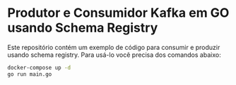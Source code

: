 # Produtor e Consumidor Kafka em GO usando Schema Registry

Este repositório contém um exemplo de código para consumir e produzir usando schema registry. Para usá-lo você precisa dos comandos abaixo:

```sh
docker-compose up -d
go run main.go
```
